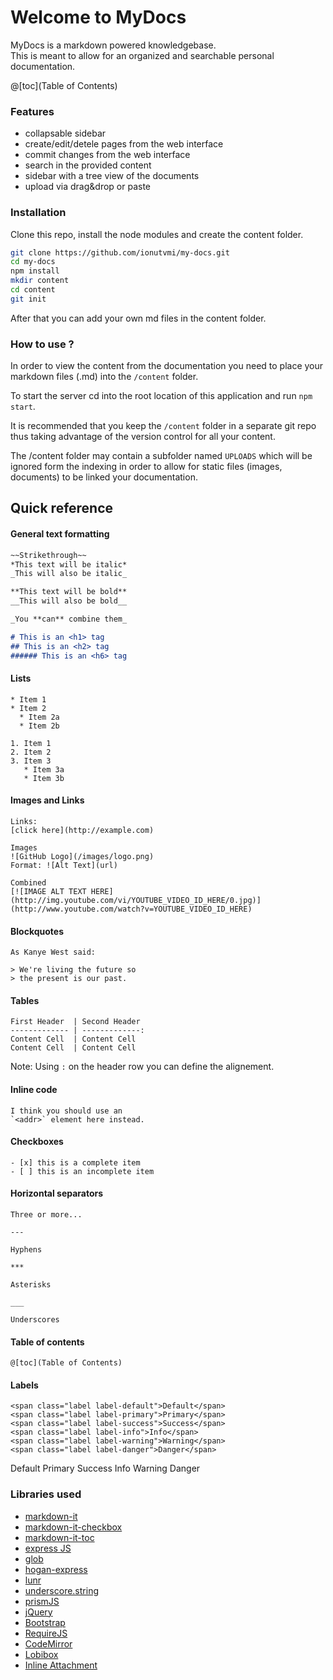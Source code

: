 # Welcome to MyDocs

MyDocs is a markdown powered knowledgebase.  
This is meant to allow for an organized and searchable personal documentation.

@[toc](Table of Contents)

### Features
- collapsable sidebar
- create/edit/detele pages from the web interface
- commit changes from the web interface
- search in the provided content
- sidebar with a tree view of the documents
- upload via drag&drop or paste

### Installation

Clone this repo, install the node modules and create the content folder.
```bash
git clone https://github.com/ionutvmi/my-docs.git
cd my-docs
npm install
mkdir content
cd content
git init
```

After that you can add your own md files in the content folder.  


### How to use ?

In order to view the content from the documentation you need to
place your markdown files (.md) into the `/content` folder.

To start the server cd into the root location of this application and
run `npm start`.

It is recommended that you keep the `/content` folder in a separate git repo thus
taking advantage of the version control for all your content.

The /content folder may contain a subfolder named `UPLOADS` which will be ignored
form the indexing in order to allow for static files (images, documents) to be linked
your documentation.


## Quick reference

#### General text formatting

```markdown
~~Strikethrough~~
*This text will be italic*
_This will also be italic_

**This text will be bold**
__This will also be bold__

_You **can** combine them_

# This is an <h1> tag
## This is an <h2> tag
###### This is an <h6> tag
```

#### Lists

```
* Item 1
* Item 2
  * Item 2a
  * Item 2b

1. Item 1
2. Item 2
3. Item 3
   * Item 3a
   * Item 3b
```

#### Images and Links

```
Links:
[click here](http://example.com)

Images
![GitHub Logo](/images/logo.png)
Format: ![Alt Text](url)

Combined
[![IMAGE ALT TEXT HERE](http://img.youtube.com/vi/YOUTUBE_VIDEO_ID_HERE/0.jpg)](http://www.youtube.com/watch?v=YOUTUBE_VIDEO_ID_HERE)
```

#### Blockquotes
```
As Kanye West said:

> We're living the future so
> the present is our past.
```

#### Tables

```
First Header  | Second Header
------------- | -------------:
Content Cell  | Content Cell
Content Cell  | Content Cell
```
Note: Using `:` on the header row you can define the alignement.

#### Inline code
```
I think you should use an
`<addr>` element here instead.
```

#### Checkboxes
```
- [x] this is a complete item
- [ ] this is an incomplete item
```

#### Horizontal separators

```
Three or more...

---

Hyphens

***

Asterisks

___

Underscores
```

#### Table of contents

```
@[toc](Table of Contents)
```


#### Labels
```markup
<span class="label label-default">Default</span>
<span class="label label-primary">Primary</span>
<span class="label label-success">Success</span>
<span class="label label-info">Info</span>
<span class="label label-warning">Warning</span>
<span class="label label-danger">Danger</span>
```

<span class="label label-default">Default</span>
<span class="label label-primary">Primary</span>
<span class="label label-success">Success</span>
<span class="label label-info">Info</span>
<span class="label label-warning">Warning</span>
<span class="label label-danger">Danger</span>


### Libraries used

- [markdown-it](https://github.com/markdown-it/markdown-it)
- [markdown-it-checkbox](https://github.com/mcecot/markdown-it-checkbox)
- [markdown-it-toc](https://github.com/samchrisinger/markdown-it-toc)
- [express JS](http://expressjs.com/)
- [glob](https://www.npmjs.com/package/glob)
- [hogan-express](https://github.com/vol4ok/hogan-express)
- [lunr](http://lunrjs.com/)
- [underscore.string](https://github.com/epeli/underscore.string)
- [prismJS](http://prismjs.com/)
- [jQuery](http://jquery.com)
- [Bootstrap](http://getbootstrap.com/)
- [RequireJS](http://requirejs.org/)
- [CodeMirror](https://codemirror.net/)
- [Lobibox](http://lobianijs.com/site/lobibox)
- [Inline Attachment](http://git.razko.nl/InlineAttachment)
